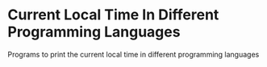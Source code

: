 # Current Local Time In Different Programming Languages

Programs to print the current local time in different programming languages